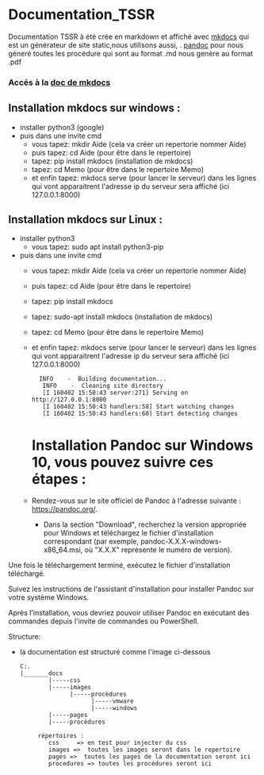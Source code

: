# Documentation_TSSR

Documentation TSSR à été crée en markdown et affiché avec [mkdocs](https://www.mkdocs.org/) qui est un générateur de site static,nous utilisons aussi, . [pandoc](https://pandoc.org) pour nous géneré toutes les procédure qui sont au format .md nous genère au format .pdf

### Accés à la [doc de mkdocs](https://www.mkdocs.org/getting-started/)

## Installation mkdocs sur windows : 
- installer python3  (google)
- puis dans une invite cmd
    - vous tapez:   mkdir Aide  (cela va créer un repertorie nommer Aide)
    - puis tapez: cd Aide (pour être dans le repertoire)
    - tapez: pip install mkdocs   (installation de mkdocs)
    - tapez: cd Memo  (pour être dans le repertoire Memo)
    - et enfin tapez: mkdocs serve  (pour lancer le serveur)
            dans les lignes qui vont apparaitrent l'adresse ip du serveur sera affiché  (ici 127.0.0.1:8000)
 ## Installation mkdocs sur Linux :
- installer python3  
    - vous tapez: sudo apt install python3-pip
- puis dans une invite cmd
    - vous tapez:   mkdir Aide  (cela va créer un repertorie nommer Aide)
    - puis tapez: cd Aide (pour être dans le repertoire)
    - tapez: pip install mkdocs
    - tapez: sudo-apt install mkdocs   (installation de mkdocs)
    - tapez: cd Memo  (pour être dans le repertoire Memo)
    - et enfin tapez: mkdocs serve  (pour lancer le serveur)
            dans les lignes qui vont apparaitrent l'adresse ip du serveur sera affiché  (ici 127.0.0.1:8000)
      
            INFO    -  Building documentation...
             INFO    -  Cleaning site directory
             [I 160402 15:50:43 server:271] Serving on http://127.0.0.1:8000
             [I 160402 15:50:43 handlers:58] Start watching changes
             [I 160402 15:50:43 handlers:60] Start detecting changes

      # Installation Pandoc sur Windows 10, vous pouvez suivre ces étapes :
    - Rendez-vous sur le site officiel de Pandoc à l'adresse suivante : https://pandoc.org/.
        - Dans la section "Download", recherchez la version appropriée pour Windows et téléchargez le fichier d'installation correspondant (par exemple, pandoc-X.X.X-windows-x86_64.msi, où "X.X.X" représente le numéro de version).

Une fois le téléchargement terminé, exécutez le fichier d'installation téléchargé.

Suivez les instructions de l'assistant d'installation pour installer Pandoc sur votre système Windows.

Après l'installation, vous devriez pouvoir utiliser Pandoc en exécutant des commandes depuis l'invite de commandes ou PowerShell.

  Structure:
  - la documentation est structuré comme l'image ci-dessous
 
        C:.
        |_______docs
                |-----css
                |-----images
                      |-----procèdures
                            |-----vmware
                            |-----windows
                |-----pages
                |-----procèdures
    
             répertoires :
                css     => en test pour injecter du css
                images =>  toutes les images seront dans le repertoire
                pages =>  toutes les pages de la documentation seront ici
                procedures => toutes les procédures seront ici
